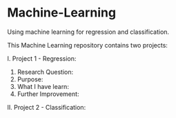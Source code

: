 # Machine-Learning
Using machine learning for regression and classification.

This Machine Learning repository contains two projects:

I. Project 1 - Regression:
1. Research Question: 
2. Purpose: 
3. What I have learn: 
4. Further Improvement:

II. Project 2 - Classification:
